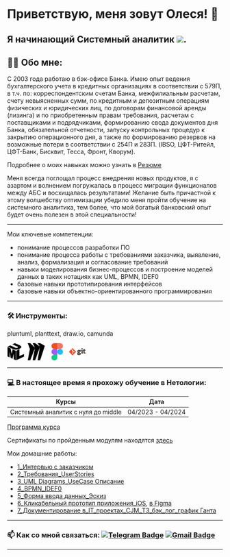 # Приветствую, меня зовут Олеся! 👋

Я начинающий **Системный аналитик** <img src="https://media.giphy.com/media/WUlplcMpOCEmTGBtBW/giphy.gif" width="30px">.
---
## :woman_technologist: Обо мне:

С 2003 года работаю в бэк-офисе Банка. 
Имею опыт ведения бухгалтерского учета в кредитных организациях в соответствии с 579П, в т.ч. по: корреспондентским счетам Банка, межфилиальным расчетам, счету невыясненных сумм, по кредитным и депозитным операциям физических и юридических лиц, по договорам финансовой аренды (лизинга) и по приобретенным правам требования, расчетам с поставщиками и подрядчиками, формированию свода документов дня Банка, обязательной отчетности, запуску контрольных процедур к закрытию операционного дня,
а также по формированию резервов на возможные потери в соответствии с 254П и 283П. 
(IBSO, ЦФТ-Ритейл, ЦФТ-Банк, Бисквит, Тесса, Фронт, Кворум).

Подробнее о моих навыках можно узнать в [Резюме](https://github.com/OlesyaSbytova/Portfolio/blob/main/%D0%A0%D0%B5%D0%B7%D1%8E%D0%BC%D0%B5_%D0%A1%D0%B1%D1%8B%D1%82%D0%BE%D0%B2%D0%B0%20%D0%9E.%D0%92._%D0%A1%D0%90_%D0%A6%D0%A4%D0%A2.pdf)

Меня всегда поглощал процесс внедрения новых продуктов, я с азартом и волнением погружалась в процесс миграции функционалов между АБС и восхищалась результатами!
Желание быть причастной к этому волшебству оптимизации убедило меня пройти обучение на системного аналитика, тем более, что мой богатый банковский опыт будет очень полезен в этой специальности!

---

Мои ключевые компетенции:
- понимание процессов разработки ПО
- понимание процесса работы с требованиями заказчика, выявление, анализ, формализация и согласование требований
- навыки моделирования бизнес-процессов и построение моделей данных в таких нотациях как UML, BPMN, IDEF0
- базовые навыки прототипирования интерфейсов
- базовые навыки объектно-ориентированного программирования

---

### 🛠 Инструменты:

<div>
pluntuml, planttext, draw.io, camunda  
  
  <img src="https://github.com/OlesyaSbytova/Portfolio/blob/main/readme-img/uml.svg" title="uml" alt="uml" width="40" height="40"/>&nbsp;
  <img src="https://github.com/OlesyaSbytova/Portfolio/blob/main/readme-img/miro.svg" title="miro" alt="miro" width="40" height="40"/>&nbsp;
  <img src="https://github.com/devicons/devicon/blob/master/icons/figma/figma-original.svg" title="figma" alt="figma" width="40" height="40"/>&nbsp;
  <img src="https://github.com/devicons/devicon/blob/master/icons/git/git-original-wordmark.svg" title="Git" alt="Git" width="40" height="40"/>&nbsp;

</div>

---

### 💻 В настоящее время я прохожу обучение в Нетологии:

| Курсы                                                           | Дата              |
| ----------------------------------------------------------------| :---------------: |
| Системный аналитик с нуля до middle                             | 04/2023 - 04/2024 |

[Программа курса](https://github.com/OlesyaSbytova/Portfolio/blob/main/Certificates/%D0%9F%D1%80%D0%BE%D0%B3%D1%80%D0%B0%D0%BC%D0%BC%D0%B0%20%D0%BE%D0%B1%D1%83%D1%87%D0%B5%D0%BD%D0%B8%D1%8F_SystemAnalyst_middle.pdf)

Сертификаты по пройденным модулям находятся [здесь](https://github.com/OlesyaSbytova/Portfolio/tree/main/Certificates)                    

Мои домашние работы:
- [1_Интервью с заказчиком](https://github.com/OlesyaSbytova/Portfolio/blob/main/%D0%97%D0%B0%D0%B4%D0%B0%D0%BD%D0%B8%D1%8F/1_%D0%98%D0%BD%D1%82%D0%B5%D1%80%D0%B2%D1%8C%D1%8E%20%D1%81%20%D0%B7%D0%B0%D0%BA%D0%B0%D0%B7%D1%87%D0%B8%D0%BA%D0%BE%D0%BC_Miro.pdf)
- [2_Требования_UserStories](https://github.com/OlesyaSbytova/Portfolio/blob/main/%D0%97%D0%B0%D0%B4%D0%B0%D0%BD%D0%B8%D1%8F/2_%D0%A2%D1%80%D0%B5%D0%B1%D0%BE%D0%B2%D0%B0%D0%BD%D0%B8%D1%8F_UserStories.pdf)
- [3_UML Diagrams_UseCase Описание](https://view.officeapps.live.com/op/view.aspx?src=https%3A%2F%2Fraw.githubusercontent.com%2FOlesyaSbytova%2FPortfolio%2Fmain%2F%25D0%2597%25D0%25B0%25D0%25B4%25D0%25B0%25D0%25BD%25D0%25B8%25D1%258F%2F3_UML_ActivityPluntuml_ClassPlanttext_UseCase_draw.io_UseCase%25D0%259E%25D0%25BF%25D0%25B8%25D1%2581%25D0%25B0%25D0%25BD%25D0%25B8%25D0%25B5.docx&wdOrigin=BROWSELINK)
- [4_BPMN_IDEF0](https://view.officeapps.live.com/op/view.aspx?src=https%3A%2F%2Fraw.githubusercontent.com%2FOlesyaSbytova%2FPortfolio%2Fmain%2F%25D0%2597%25D0%25B0%25D0%25B4%25D0%25B0%25D0%25BD%25D0%25B8%25D1%258F%2F4_BPMN_IDEF0_draw.io_camunda.docx&wdOrigin=BROWSELINK)
- [5_Форма ввода данных_Эскиз](https://github.com/OlesyaSbytova/Portfolio/blob/main/%D0%97%D0%B0%D0%B4%D0%B0%D0%BD%D0%B8%D1%8F/5_%D0%A4%D0%BE%D1%80%D0%BC%D0%B0%20%D0%B2%D0%B2%D0%BE%D0%B4%D0%B0%20%D0%B4%D0%B0%D0%BD%D0%BD%D1%8B%D1%85_%D0%AD%D1%81%D0%BA%D0%B8%D0%B7_Miro.pdf)
- [6_Кликабельный прототип приложения_iOS](https://github.com/OlesyaSbytova/Portfolio/blob/main/%D0%97%D0%B0%D0%B4%D0%B0%D0%BD%D0%B8%D1%8F/6_Figma_%D0%BA%D0%BB%D0%B8%D0%BA%D0%B0%D0%B1%D0%B5%D0%BB%D1%8C%D0%BD%D1%8B%D0%B9_%D0%BF%D1%80%D0%BE%D1%82%D0%BE%D1%82%D0%B8%D0%BF_%D0%BF%D1%80%D0%B8%D0%BB%D0%BE%D0%B6%D0%B5%D0%BD%D0%B8%D1%8F_iOS.pdf), [в Figma](https://www.figma.com/file/U16T55JPZFw2C6RfSKqgsE/Figma-II?type=design&node-id=0-1&mode=design&t=7uSZxmOmQvOCa5wS-0)
- [7_Документирование в_IT_проектах_CJM_ТЗ_бэк_лог_график Ганта](https://github.com/OlesyaSbytova/Portfolio/blob/main/%D0%97%D0%B0%D0%B4%D0%B0%D0%BD%D0%B8%D1%8F/7_%D0%94%D0%BE%D0%BA%D1%83%D0%BC%D0%B5%D0%BD%D1%82%D0%B8%D1%80%D0%BE%D0%B2%D0%B0%D0%BD%D0%B8%D0%B5%20%D0%B2_IT_%D0%BF%D1%80%D0%BE%D0%B5%D0%BA%D1%82%D0%B0%D1%85_CJM_%D0%A2%D0%97_%D0%B1%D1%8D%D0%BA_%D0%BB%D0%BE%D0%B3_%D0%B3%D1%80%D0%B0%D1%84%D0%B8%D0%BA%20%D0%93%D0%B0%D0%BD%D1%82%D0%B0.docx)
---
### :mailbox: Как со мной связаться: [![Telegram Badge](https://img.shields.io/badge/-OlesyaSbytova-blue?style=flat&logo=Telegram&logoColor=white)](https://t.me/f1llzzz) [![Gmail Badge](https://img.shields.io/badge/-Gmail-red?style=flat&logo=Gmail&logoColor=white)](mailto:sbitovalesya@gmail.com)
---

